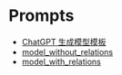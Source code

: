 # Prompts

- [ChatGPT 生成模型模板](ChatGPT%E7%94%9F%E6%88%90%E6%A8%A1%E5%9E%8B%E6%A8%A1%E6%9D%BF.md)
- [model_without_relations](model_without_relations.md)
- [model_with_relations](model_with_relations.md)
